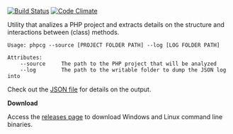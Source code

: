 [![Build Status](https://travis-ci.org/DeploymentTools/CodeGraph-for-PHP.svg?branch=master)](https://travis-ci.org/DeploymentTools/CodeGraph-for-PHP)
[![Code Climate](https://codeclimate.com/github/DeploymentTools/CodeGraph-for-PHP/badges/gpa.svg)](https://codeclimate.com/github/DeploymentTools/CodeGraph-for-PHP)

Utility that analizes a PHP project and extracts details on the structure and interactions between (class) methods.

```
Usage: phpcg --source [PROJECT FOLDER PATH] --log [LOG FOLDER PATH]

Attributes:
    --source     The path to the PHP project that will be analyzed
    --log        The path to the writable folder to dump the JSON log into
```

Check out the [JSON file](https://github.com/DeploymentTools/CodeGraph-for-PHP/blob/master/demo/index_folders.json) for details on the output.

**Download**

Access the [releases page](https://github.com/bogdananton/DeploymentTools/CodeGraph-for-PHP/releases) to download Windows and Linux command line binaries.
